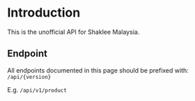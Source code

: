 # Introduction

This is the unofficial API for Shaklee Malaysia.

## Endpoint

All endpoints documented in this page should be prefixed with:
`/api/{version}`

E.g. `/api/v1/product`
